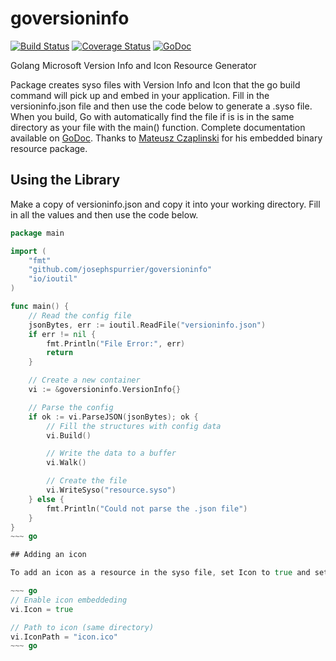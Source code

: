 goversioninfo
==========
[![Build Status](https://travis-ci.org/josephspurrier/goversioninfo.svg)](https://travis-ci.org/josephspurrier/goversioninfo) [![Coverage Status](https://coveralls.io/repos/josephspurrier/goversioninfo/badge.png)](https://coveralls.io/r/josephspurrier/goversioninfo) [![GoDoc](https://godoc.org/github.com/josephspurrier/goversioninfo?status.svg)](https://godoc.org/github.com/josephspurrier/goversioninfo)

Golang Microsoft Version Info and Icon Resource Generator

Package creates syso files with Version Info and Icon that the go build command will pick up and embed in your application. Fill in the versioninfo.json file and then use the code below to generate a .syso file. When you build, Go with automatically find the file if is is in the same directory as your file with the main() function. Complete documentation available on [GoDoc](https://godoc.org/github.com/josephspurrier/goversioninfo). Thanks to [Mateusz Czaplinski](https://github.com/akavel/rsrc) for his embedded binary resource package.

## Using the Library

Make a copy of versioninfo.json and copy it into your working directory. Fill in all the values and then use the code below.

~~~ go
package main

import (
	"fmt"
	"github.com/josephspurrier/goversioninfo"
	"io/ioutil"
)

func main() {
	// Read the config file
	jsonBytes, err := ioutil.ReadFile("versioninfo.json")
	if err != nil {
		fmt.Println("File Error:", err)
		return
	}

	// Create a new container
	vi := &goversioninfo.VersionInfo{}

	// Parse the config
	if ok := vi.ParseJSON(jsonBytes); ok {
		// Fill the structures with config data
		vi.Build()

		// Write the data to a buffer
		vi.Walk()

		// Create the file
		vi.WriteSyso("resource.syso")
	} else {
		fmt.Println("Could not parse the .json file")
	}
}
~~~ go

## Adding an icon

To add an icon as a resource in the syso file, set Icon to true and set IconPath to the name of the icon to embed. If the icon has multiple sizes, all of the sizes will be embedded.

~~~ go
// Enable icon embeddeding
vi.Icon = true

// Path to icon (same directory)
vi.IconPath = "icon.ico"
~~~ go
